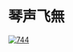 # 琴声飞無

[![744](http://7xkszy.com2.z0.glb.qiniucdn.com/pics/vol/55c4f48627567.jpg?imageView2/1/w/640/h/452)](http://www.luoo.net/music/744)

